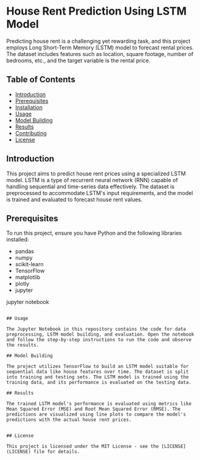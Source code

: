 # House Rent Prediction Using LSTM Model

Predicting house rent is a challenging yet rewarding task, and this project employs Long Short-Term Memory (LSTM) model to forecast rental prices. The dataset includes features such as location, square footage, number of bedrooms, etc., and the target variable is the rental price.

## Table of Contents

- [Introduction](#introduction)
- [Prerequisites](#prerequisites)
- [Installation](#installation)
- [Usage](#usage)
- [Model Building](#model-building)
- [Results](#results)
- [Contributing](#contributing)
- [License](#license)

## Introduction

This project aims to predict house rent prices using a specialized LSTM model. LSTM is a type of recurrent neural network (RNN) capable of handling sequential and time-series data effectively. The dataset is preprocessed to accommodate LSTM's input requirements, and the model is trained and evaluated to forecast house rent values.

## Prerequisites

To run this project, ensure you have Python and the following libraries installed:

- pandas
- numpy
- scikit-learn
- TensorFlow
- matplotlib
- plotly
- jupyter


jupyter notebook
```

## Usage

The Jupyter Notebook in this repository contains the code for data preprocessing, LSTM model building, and evaluation. Open the notebook and follow the step-by-step instructions to run the code and observe the results.

## Model Building

The project utilizes TensorFlow to build an LSTM model suitable for sequential data like house features over time. The dataset is split into training and testing sets. The LSTM model is trained using the training data, and its performance is evaluated on the testing data.

## Results

The trained LSTM model's performance is evaluated using metrics like Mean Squared Error (MSE) and Root Mean Squared Error (RMSE). The predictions are visualized using line plots to compare the model's predictions with the actual house rent prices.


## License

This project is licensed under the MIT License - see the [LICENSE](LICENSE) file for details.
```

